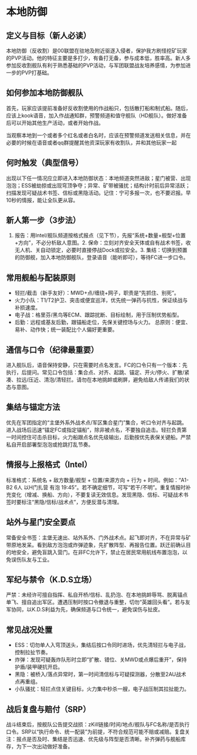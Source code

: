 # 本地防御

## 定义与目标（新人必读）

本地防御（反收割）是00联盟在驻地及附近驱逐入侵者，保护我方刷怪挖矿玩家的PVP活动。他的特征主要是多打少，有备打无备，参与成本低，胜率高。新人多参加反收割舰队有利于熟悉基础的PVP活动，与军团联盟战友培养感情，为参加进一步的PVP打基础。

## 如何参加本地防御舰队

首先，玩家应该提前准备好反收割使用的作战船只，包括散打船和制式船。随后，应该上kook语音，加入作战通知群，预警频道和值守舰队（HD舰队）。做好准备后可以开始其他生产活动，或者开始作战。

当观察本地到一个或者多个红名或者白名时，应该在预警频道发送相关信息，并在必要的时候在语音或者qq群提醒其他资深玩家有收割队，并和其他玩家一起

## 何时触发（典型信号）
出现以下任一情况应立即进入本地防御状态：本地频道突然进敌；星门被营、出现泡泡；ESS被劫掠或出现穹顶争夺；异常、矿带被骚扰；结构计时前后异常活跃；扫描发现可疑战术书签、信标或黑隐活动。记住：宁可多报一次，也不要迟报。早10秒的情报，能让全队更从容。

## 新人第一步（3步法）
1. 报告：用Intel/舰队频道按格式报点（见下节），先报“系统+数量+舰型+位置+方向”，不必分析敌人意图。2. 保命：立刻对齐安全天体或自有战术书签，收无人机、关自动锁定，必要时直接停战Dock或拉安全。3. 集结：切换到预置的防御舰，加入本地防御舰队，登录语音（能听即可），等待FC进一步口令。

## 常用舰船与配装原则
- 轻拦/截击（新手友好）：MWD+点/缠绕+网子，职责是“先抓住、别死”。
- 火力小队：T1/T2护卫、突击或便宜巡洋，优先统一弹药与抗性，保证续战与补损速度。
- 电子战：格里芬/黑鸟等ECM、跟踪扰断、目标绘制，用于压制优势船型。
- 后勤：远程或基友后勤，跟锚船走位，先保关键控场与火力。
总原则：便宜、易补、动作快；统一装配比个人偏好更重要。

## 通信与口令（纪律最重要）
进入舰队后，语音保持安静，只在需要时点名发言。FC的口令只有一个版本：先执行，后提问。常见口令包括：集合点、对齐、起跳、锚定、开火/停火、扩散/紧凑、拉远/压近、清泡/清轻拦。请勿在本地挑衅或刷屏，避免给敌人传递我们的状态与意图。

## 集结与锚定方法
优先在军团指定的“主堡外系外战术点/军区集合星门”集合，听口令对齐与起跳。进入战场后迅速“锚定FC或指定锚船”，除非被点名，不要独自追击。轻拦负责第一时间控住可击杀目标，火力船跟点名优先级输出，后勤按优先表保关键船。严禁私自开启部署型泡泡或抢跳打乱节奏。

## 情报与上报格式（Intel）
标准格式：系统名 + 敌方数量/舰型 + 位置/来源方向 + 行为 + 时间。例如：“A1-B2 6人 以H门扎营 有泡 19:45”。若不确定细节，可写“若干/不明”。重复情报时补充变化（增减、换船、方向），不要复读无效信息。发现黑隐、信标、可疑战术书签时要标注“黑隐/信标/战术点”，方便反潜与清理。

## 站外与星门安全要点
常备安全书签：主堡无速出、站外系外、门外战术点。起飞即对齐，不在异常与矿带原地发呆。看到敌方泡泡或炸弹迹象，先扩散阵型、再报告位置。跃迁前确认目的地安全，避免盲跳入营门。在非FC允许下，禁止在居民常用航线布置泡泡，以免误伤队友与工业。

## 军纪与禁令（K.D.S立场）
严禁：未经许可擅自指挥、私自开桥/信标、乱扔泡、在本地挑衅辱骂、脱离锚点单飞、擅自追出军区。遭遇压制时按口令撤退与重整，切勿“英雄回头看”。若与友军协同，以K.D.S利益为先，确保频道与口令统一，避免误伤与扯皮。

## 常见战况处置
- ESS：切勿单人入穹顶送头，集结后按口令同时进场，优先清轻拦与电子战，控制拉扯节奏。
- 炸弹：发现可疑轰炸队形时立即“扩散、错位、关MWD或点爆后重开”，保持护盾/装甲硬抗开启。
- 黑隐：被桥入/落点异常时，第一时间清信标与可疑探测器，分散至2AU战术点再重组。
- 小队骚扰：轻拦点住关键目标，火力集中秒杀一艘，电子战压制其拉扯能力。

## 战后复盘与赔付（SRP）
战斗结束后，按舰队公告提交战损：zKill链接/时间/地点/舰队与FC名称/是否执行口令。SRP以“执行命令、统一配装”为前提，不符合规范可能不赔或减赔。复盘关注：报点是否及时、集结是否迅速、优先级与阵型是否清晰。补齐弹药与舰船库存，为下一次出动做好准备。

